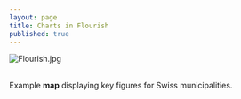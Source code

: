 ```yaml
---
layout: page
title: Charts in Flourish
published: true
---
```


![Flourish.jpg]({{site.baseurl}}/img/Flourish.jpg)<br><br>

Example **map** displaying key figures for Swiss municipalities.

<div class="flourish-embed flourish-map" data-src="visualisation/10105282"><script src="https://public.flourish.studio/resources/embed.js"></script></div>
